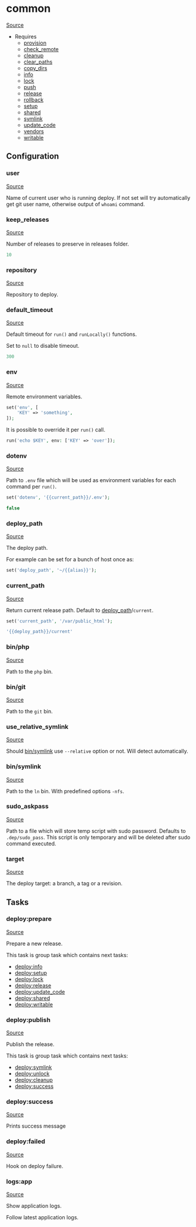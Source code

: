 <!-- DO NOT EDIT THIS FILE! -->
<!-- Instead edit recipe/common.php -->
<!-- Then run bin/docgen -->

# common

[Source](/recipe/common.php)

* Requires
  * [provision](/docs/recipe/provision.md)
  * [check_remote](/docs/recipe/deploy/check_remote.md)
  * [cleanup](/docs/recipe/deploy/cleanup.md)
  * [clear_paths](/docs/recipe/deploy/clear_paths.md)
  * [copy_dirs](/docs/recipe/deploy/copy_dirs.md)
  * [info](/docs/recipe/deploy/info.md)
  * [lock](/docs/recipe/deploy/lock.md)
  * [push](/docs/recipe/deploy/push.md)
  * [release](/docs/recipe/deploy/release.md)
  * [rollback](/docs/recipe/deploy/rollback.md)
  * [setup](/docs/recipe/deploy/setup.md)
  * [shared](/docs/recipe/deploy/shared.md)
  * [symlink](/docs/recipe/deploy/symlink.md)
  * [update_code](/docs/recipe/deploy/update_code.md)
  * [vendors](/docs/recipe/deploy/vendors.md)
  * [writable](/docs/recipe/deploy/writable.md)

## Configuration
### user
[Source](https://github.com/deployphp/deployer/blob/master/recipe/common.php#L31)

Name of current user who is running deploy.
If not set will try automatically get git user name,
otherwise output of `whoami` command.



### keep_releases
[Source](https://github.com/deployphp/deployer/blob/master/recipe/common.php#L48)

Number of releases to preserve in releases folder.

```php title="Default value"
10
```


### repository
[Source](https://github.com/deployphp/deployer/blob/master/recipe/common.php#L51)

Repository to deploy.



### default_timeout
[Source](https://github.com/deployphp/deployer/blob/master/recipe/common.php#L56)

Default timeout for `run()` and `runLocally()` functions.

Set to `null` to disable timeout.

```php title="Default value"
300
```


### env
[Source](https://github.com/deployphp/deployer/blob/master/recipe/common.php#L72)

Remote environment variables.
```php
set('env', [
    'KEY' => 'something',
]);
```

It is possible to override it per `run()` call.

```php
run('echo $KEY', env: ['KEY' => 'over']);
```



### dotenv
[Source](https://github.com/deployphp/deployer/blob/master/recipe/common.php#L81)

Path to `.env` file which will be used as environment variables for each command per `run()`.

```php
set('dotenv', '{{current_path}}/.env');
```

```php title="Default value"
false
```


### deploy_path
[Source](https://github.com/deployphp/deployer/blob/master/recipe/common.php#L91)

The deploy path.

For example can be set for a bunch of host once as:
```php
set('deploy_path', '~/{{alias}}');
```



### current_path
[Source](https://github.com/deployphp/deployer/blob/master/recipe/common.php#L101)

Return current release path. Default to [deploy_path](/docs/recipe/common.md#deploy_path)/`current`.
```php
set('current_path', '/var/public_html');
```

```php title="Default value"
'{{deploy_path}}/current'
```


### bin/php
[Source](https://github.com/deployphp/deployer/blob/master/recipe/common.php#L104)

Path to the `php` bin.



### bin/git
[Source](https://github.com/deployphp/deployer/blob/master/recipe/common.php#L112)

Path to the `git` bin.



### use_relative_symlink
[Source](https://github.com/deployphp/deployer/blob/master/recipe/common.php#L118)

Should [bin/symlink](/docs/recipe/common.md#bin/symlink) use `--relative` option or not. Will detect
automatically.



### bin/symlink
[Source](https://github.com/deployphp/deployer/blob/master/recipe/common.php#L123)

Path to the `ln` bin. With predefined options `-nfs`.



### sudo_askpass
[Source](https://github.com/deployphp/deployer/blob/master/recipe/common.php#L130)

Path to a file which will store temp script with sudo password.
Defaults to `.dep/sudo_pass`. This script is only temporary and will be deleted after
sudo command executed.



### target
[Source](https://github.com/deployphp/deployer/blob/master/recipe/common.php#L143)

The deploy target: a branch, a tag or a revision.




## Tasks

### deploy:prepare
[Source](https://github.com/deployphp/deployer/blob/master/recipe/common.php#L162)

Prepare a new release.




This task is group task which contains next tasks:
* [deploy:info](/docs/recipe/deploy/info.md#deployinfo)
* [deploy:setup](/docs/recipe/deploy/setup.md#deploysetup)
* [deploy:lock](/docs/recipe/deploy/lock.md#deploylock)
* [deploy:release](/docs/recipe/deploy/release.md#deployrelease)
* [deploy:update_code](/docs/recipe/deploy/update_code.md#deployupdate_code)
* [deploy:shared](/docs/recipe/deploy/shared.md#deployshared)
* [deploy:writable](/docs/recipe/deploy/writable.md#deploywritable)


### deploy:publish
[Source](https://github.com/deployphp/deployer/blob/master/recipe/common.php#L173)

Publish the release.




This task is group task which contains next tasks:
* [deploy:symlink](/docs/recipe/deploy/symlink.md#deploysymlink)
* [deploy:unlock](/docs/recipe/deploy/lock.md#deployunlock)
* [deploy:cleanup](/docs/recipe/deploy/cleanup.md#deploycleanup)
* [deploy:success](/docs/recipe/common.md#deploysuccess)


### deploy:success
[Source](https://github.com/deployphp/deployer/blob/master/recipe/common.php#L183)



Prints success message


### deploy:failed
[Source](https://github.com/deployphp/deployer/blob/master/recipe/common.php#L193)



Hook on deploy failure.


### logs:app
[Source](https://github.com/deployphp/deployer/blob/master/recipe/common.php#L202)

Show application logs.

Follow latest application logs.


